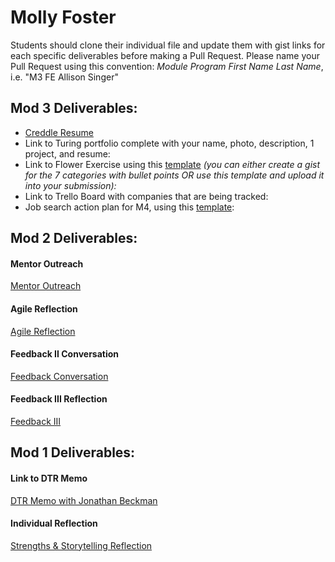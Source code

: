 # Molly Foster

Students should clone their individual file and update them with gist links for each specific deliverables before making a Pull Request. Please name your Pull Request using this convention: *Module Program First Name Last Name*, i.e. "M3 FE Allison Singer"

## Mod 3 Deliverables:

* [Creddle Resume](https://resume.creddle.io/resume/47m3y4u17sp)
* Link to Turing portfolio complete with your name, photo, description, 1 project, and resume:
* Link to Flower Exercise using this [template](https://github.com/turingschool/career-development-curriculum/blob/master/files/Career%20Unit%20-%20The%20Flower%20Diagram.pdf) *(you can either create a gist for the 7 categories with bullet points OR use this template and upload it into your submission):*
* Link to Trello Board with companies that are being tracked: 
* Job search action plan for M4, using this [template](https://github.com/turingschool/career-development-curriculum/blob/master/module_three/mod_4_action_plan_template.md):

## Mod 2 Deliverables:
#### Mentor Outreach
[Mentor Outreach](https://gist.github.com/mollyfoz/fd599ffef4eee451b576353046a96c4d)

#### Agile Reflection
[Agile Reflection](https://gist.github.com/mollyfoz/9df7cf952fe3f204ab9723569c1b8c07)

#### Feedback II Conversation 
[Feedback Conversation](https://gist.github.com/mollyfoz/16633876df2a8d65ac8695d22a6fa37c)

#### Feedback III Reflection
[Feedback III](https://gist.github.com/mollyfoz/f05263a0b33d3d1a41df8d575c61e6ff)

## Mod 1 Deliverables:
#### Link to DTR Memo
[DTR Memo with Jonathan Beckman](https://gist.github.com/mollyfoz/990cdd3a9e5f16c8a37aa825093aad38)

#### Individual Reflection
[Strengths & Storytelling Reflection](https://gist.github.com/mollyfoz/04e56774b01bd50d81876d7c5b05eb79)


